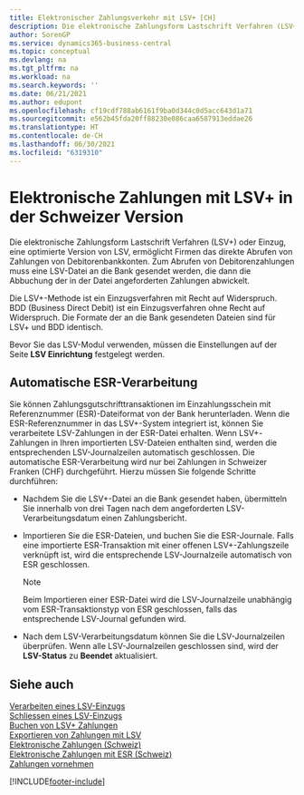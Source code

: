 ```yaml
---
title: Elektronischer Zahlungsverkehr mit LSV+ [CH]
description: Die elektronische Zahlungsform Lastschrift Verfahren (LSV+) oder Einzug ermöglicht Firmen das direkte Abrufen von Zahlungen von Debitorenbankkonten.
author: SorenGP
ms.service: dynamics365-business-central
ms.topic: conceptual
ms.devlang: na
ms.tgt_pltfrm: na
ms.workload: na
ms.search.keywords: ''
ms.date: 06/21/2021
ms.author: edupont
ms.openlocfilehash: cf19cdf788ab6161f9ba0d344c0d5acc643d1a71
ms.sourcegitcommit: e562b45fda20ff88230e086caa6587913eddae26
ms.translationtype: HT
ms.contentlocale: de-CH
ms.lasthandoff: 06/30/2021
ms.locfileid: "6319310"
---
```

# <a name="swiss-electronic-payments-using-lsv-in-the-swiss-version"></a>Elektronische Zahlungen mit LSV+ in der Schweizer Version
Die elektronische Zahlungsform Lastschrift Verfahren (LSV+) oder Einzug, eine optimierte Version von LSV, ermöglicht Firmen das direkte Abrufen von Zahlungen von Debitorenbankkonten. Zum Abrufen von Debitorenzahlungen muss eine LSV-Datei an die Bank gesendet werden, die dann die Abbuchung der in der Datei angeforderten Zahlungen abwickelt.  

Die LSV+-Methode ist ein Einzugsverfahren mit Recht auf Widerspruch. BDD (Business Direct Debit) ist ein Einzugsverfahren ohne Recht auf Widerspruch. Die Formate der an die Bank gesendeten Dateien sind für LSV+ und BDD identisch.  

Bevor Sie das LSV-Modul verwenden, müssen die Einstellungen auf der Seite **LSV Einrichtung** festgelegt werden.

## <a name="automatic-esr-processing"></a>Automatische ESR-Verarbeitung  
Sie können Zahlungsgutschrifttransaktionen im Einzahlungsschein mit Referenznummer (ESR)-Dateiformat von der Bank herunterladen. Wenn die ESR-Referenznummer in das LSV+-System integriert ist, können Sie verarbeitete LSV-Zahlungen in der ESR-Datei erhalten. Wenn LSV+-Zahlungen in Ihren importierten LSV-Dateien enthalten sind, werden die entsprechenden LSV-Journalzeilen automatisch geschlossen. Die automatische ESR-Verarbeitung wird nur bei Zahlungen in Schweizer Franken (CHF) durchgeführt. Hierzu müssen Sie folgende Schritte durchführen:  

- Nachdem Sie die LSV+-Datei an die Bank gesendet haben, übermitteln Sie innerhalb von drei Tagen nach dem angeforderten LSV-Verarbeitungsdatum einen Zahlungsbericht.  

- Importieren Sie die ESR-Dateien, und buchen Sie die ESR-Journale. Falls eine importierte ESR-Transaktion mit einer offenen LSV+-Zahlungszeile verknüpft ist, wird die entsprechende LSV-Journalzeile automatisch von ESR geschlossen.  

    > [!NOTE]  
    >  Beim Importieren einer ESR-Datei wird die LSV-Journalzeile unabhängig vom ESR-Transaktionstyp von ESR geschlossen, falls das entsprechende LSV-Journal gefunden wird.  

- Nach dem LSV-Verarbeitungsdatum können Sie die LSV-Journalzeilen überprüfen. Wenn alle LSV-Journalzeilen geschlossen sind, wird der **LSV-Status** zu **Beendet** aktualisiert.  

## <a name="see-also"></a>Siehe auch  
 [Verarbeiten eines LSV-Einzugs](how-to-process-an-lsv-collection.md)   
 [Schliessen eines LSV-Einzugs](how-to-close-an-lsv-collection.md)   
 [Buchen von LSV+ Zahlungen](how-to-post-lsv-payments.md)   
 [Exportieren von Zahlungen mit LSV](how-to-export-payments-using-lsv.md)   
 [Elektronische Zahlungen (Schweiz)](swiss-electronic-payments.md)   
 [Elektronische Zahlungen mit ESR (Schweiz)](swiss-electronic-payments-using-esr.md)   
 [Zahlungen vornehmen](../../payables-make-payments.md)


[!INCLUDE[footer-include](../../includes/footer-banner.md)]